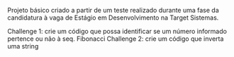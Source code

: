 Projeto básico criado a partir de um teste realizado durante uma fase da candidatura à vaga de Estágio em Desenvolvimento na Target Sistemas.

Challenge 1: crie um código que possa identificar se um número informado pertence ou não à seq. Fibonacci
Challenge 2: crie um código que inverta uma string
